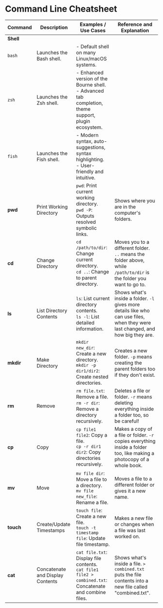 # Command Line Cheatsheet

| Command          | Description                                                      | Examples / Use Cases                                                                                       | Reference and Explanation                                                                                                               |
|------------------|------------------------------------------------------------------|------------------------------------------------------------------------------------------------------------|-------------------------------------------------------------------------------------------------------------------------------------------|
| **Shell**        |                                                                  |                                                                                                            |                                                                                                                                           |
| `bash`           | Launches the Bash shell.                                         | - Default shell on many Linux/macOS systems.                                                               |                                                                                                                                           |
| `zsh`            | Launches the Zsh shell.                                          | - Enhanced version of the Bourne shell. <br> - Advanced tab completion, theme support, plugin ecosystem.    |                                                                                                                                           |
| `fish`           | Launches the Fish shell.                                         | - Modern syntax, auto-suggestions, syntax highlighting. <br> - User-friendly and intuitive.                 |                                                                                                                                           |
| **pwd**          | Print Working Directory                                          | `pwd`: Print current working directory. <br> `pwd -P`: Outputs resolved symbolic links.                      | Shows where you are in the computer's folders.                                                                                            |
| **cd**           | Change Directory                                                 | `cd /path/to/dir`: Change current directory. <br> `cd ..`: Change to parent directory.                       | Moves you to a different folder. `..` means the folder above, while `/path/to/dir` is the folder you want to go to.                         |
| **ls**           | List Directory Contents                                          | `ls`: List current directory contents. <br> `ls -l`: List detailed information.                             | Shows what's inside a folder. `-l` gives more details like who can use files, when they were last changed, and how big they are.           |
| **mkdir**        | Make Directory                                                   | `mkdir new_dir`: Create a new directory. <br> `mkdir -p dir1/dir2`: Create nested directories.              | Creates a new folder. `-p` means creating the parent folders too if they don't exist.                                                      |
| **rm**           | Remove                                                           | `rm file.txt`: Remove a file. <br> `rm -r dir`: Remove a directory recursively.                            | Deletes a file or folder. `-r` means deleting everything inside a folder too, so be careful!                                                |
| **cp**           | Copy                                                             | `cp file1 file2`: Copy a file. <br> `cp -r dir1 dir2`: Copy directories recursively.                       | Makes a copy of a file or folder. `-r` copies everything inside a folder too, like making a photocopy of a whole book.                     |
| **mv**           | Move                                                             | `mv file dir`: Move a file to a directory. <br> `mv file new_file`: Rename a file.                          | Moves a file to a different folder or gives it a new name.                                                                                |
| **touch**        | Create/Update Timestamps                                         | `touch file`: Create a new file. <br> `touch -t timestamp file`: Update file timestamp.                      | Makes a new file or changes when a file was last worked on.                                                                               |
| **cat**          | Concatenate and Display Contents                                 | `cat file.txt`: Display file contents. <br> `cat file1 file2 > combined.txt`: Concatenate and combine files. | Shows what's inside a file. `> combined.txt` puts the file contents into a new file called "combined.txt".                                 |

